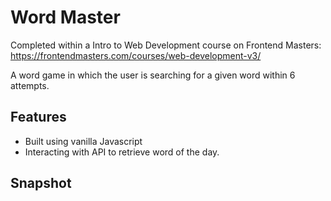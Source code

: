 # Word Master

Completed within a Intro to Web Development course on Frontend Masters:
https://frontendmasters.com/courses/web-development-v3/

A word game in which the user is searching for a given word within 6 attempts.

## Features

- Built using vanilla Javascript
- Interacting with API to retrieve word of the day.

## Snapshot

